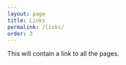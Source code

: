```yaml
---
layout: page
title: Links
permalink: /links/
order: 3 
---
```


This will contain a link to all the pages. 
